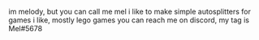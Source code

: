 im melody, but you can call me mel
i like to make simple autosplitters for games i like, mostly lego games
you can reach me on discord, my tag is Mel#5678
